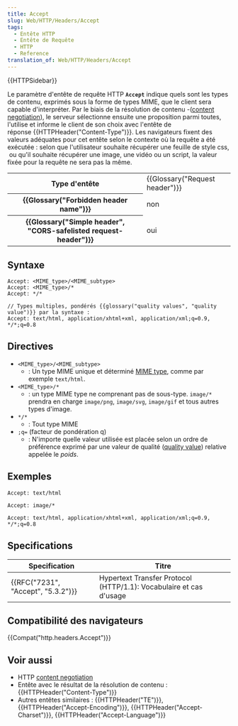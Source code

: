 ```yaml
---
title: Accept
slug: Web/HTTP/Headers/Accept
tags:
  - Entête HTTP
  - Entête de Requête
  - HTTP
  - Reference
translation_of: Web/HTTP/Headers/Accept
---
```

{{HTTPSidebar}}

Le paramètre d'entête de requête HTTP **`Accept`** indique quels sont les types de contenu, exprimés sous la forme de types MIME, que le client sera capable d'interpréter. Par le biais de la résolution de contenu -([content negotiation](/en-US/docs/Web/HTTP/Content_negotiation)), le serveur sélectionne ensuite une proposition parmi toutes, l'utilise et informe le client de son choix avec l'entête de réponse {{HTTPHeader("Content-Type")}}. Les navigateurs fixent des valeurs adéquates pour cet entête selon le contexte où la requête a été exécutée : selon que l'utilisateur souhaite récupérer une feuille de style css,  ou qu'il souhaite récupérer une image, une vidéo ou un script, la valeur fixée pour la requête ne sera pas la même.

<table class="properties">
  <tbody>
    <tr>
      <th scope="row">Type d'entête</th>
      <td>{{Glossary("Request header")}}</td>
    </tr>
    <tr>
      <th scope="row">{{Glossary("Forbidden header name")}}</th>
      <td>non</td>
    </tr>
    <tr>
      <th scope="row">
        {{Glossary("Simple header", "CORS-safelisted request-header")}}
      </th>
      <td>oui</td>
    </tr>
  </tbody>
</table>

## Syntaxe

    Accept: <MIME_type>/<MIME_subtype>
    Accept: <MIME_type>/*
    Accept: */*

    // Types multiples, pondérés {{glossary("quality values", "quality value")}} par la syntaxe :
    Accept: text/html, application/xhtml+xml, application/xml;q=0.9, */*;q=0.8

## Directives

- `<MIME_type>/<MIME_subtype>`
  - : Un type MIME unique et déterminé [MIME type](/en-US/docs/Web/HTTP/Basics_of_HTTP/MIME_types), comme par exemple `text/html`.
- `<MIME_type>/*`
  - : un type MIME type ne comprenant pas de sous-type. `image/*` prendra en charge `image/png`, `image/svg`, `image/gif` et tous autres types d'image.
- `*/*`
  - : Tout type MIME
- `;q=` (facteur de pondération q)
  - : N'importe quelle valeur utilisée est placée selon un ordre de préférence exprimé par une valeur de qualité ([quality value](/en-US/docs/Glossary/Quality_values)) relative appelée le _poids_.

## Exemples

    Accept: text/html

    Accept: image/*

    Accept: text/html, application/xhtml+xml, application/xml;q=0.9, */*;q=0.8

## Specifications

| Specification                                | Titre                                                              |
| -------------------------------------------- | ------------------------------------------------------------------ |
| {{RFC("7231", "Accept", "5.3.2")}} | Hypertext Transfer Protocol (HTTP/1.1): Vocabulaire et cas d'usage |

## Compatibilité des navigateurs

{{Compat("http.headers.Accept")}}

## Voir aussi

- HTTP [content negotiation](/en-US/docs/Web/HTTP/Content_negotiation)
- Entête avec le résultat de la résolution de contenu : {{HTTPHeader("Content-Type")}}
- Autres entêtes similaires : {{HTTPHeader("TE")}}, {{HTTPHeader("Accept-Encoding")}}, {{HTTPHeader("Accept-Charset")}}, {{HTTPHeader("Accept-Language")}}
